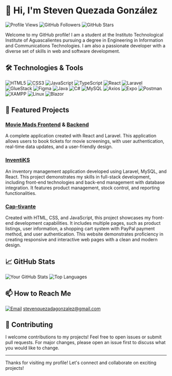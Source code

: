 # 👋 Hi, I'm Steven Quezada González

![Profile Views](https://komarev.com/ghpvc/?username=Steven1400999&color=blue) 
![GitHub Followers](https://img.shields.io/github/followers/Steven1400999?label=Follow&style=social) 
![GitHub Stars](https://img.shields.io/github/stars/Steven1400999?label=Stars&style=social)

Welcome to my GitHub profile! I am a student at the Instituto Technological Institute of Aguascalientes pursuing a degree in Engineering in Information and Communications Technologies. I am also a passionate developer with a diverse set of skills in web and software development.

## 🛠️ Technologies & Tools

![HTML5](https://img.shields.io/badge/-HTML5-E34F26?style=flat&logo=html5&logoColor=white)
![CSS3](https://img.shields.io/badge/-CSS3-1572B6?style=flat&logo=css3)
![JavaScript](https://img.shields.io/badge/-JavaScript-F7DF1E?style=flat&logo=javascript&logoColor=black)
![TypeScript](https://img.shields.io/badge/-TypeScript-007ACC?style=flat&logo=typescript)
![React](https://img.shields.io/badge/-React-61DAFB?style=flat&logo=react&logoColor=black)
![Laravel](https://img.shields.io/badge/-Laravel-FF2D20?style=flat&logo=laravel&logoColor=white)
![GlueStack](https://img.shields.io/badge/-GlueStack-333333?style=flat&logo=gluestack)
![Figma](https://img.shields.io/badge/Figma-F24E1E?style=flat&logo=figma&logoColor=white)
![Java](https://img.shields.io/badge/-Java-007396?style=flat&logo=java&logoColor=white)
![C#](https://img.shields.io/badge/c%23-%23239120.svg?style=flat&logo=csharp&logoColor=white)
![MySQL](https://img.shields.io/badge/-MySQL-4479A1?style=flat&logo=mysql&logoColor=white)
![Axios](https://img.shields.io/badge/axios-671ddf?&style=flat&logo=axios&logoColor=white)
![Expo](https://img.shields.io/badge/Expo-1B1F23?style=flat&logo=expo&logoColor=white)
![Postman](https://img.shields.io/badge/Postman-FF6C37?style=flat&logo=postman&logoColor=white)
![XAMPP](https://img.shields.io/badge/Xampp-F37623?style=flat&logo=xampp&logoColor=white)
![Linux](https://img.shields.io/badge/Linux-FCC624?style=flat&logo=linux&logoColor=black)
![Blazor](https://img.shields.io/badge/blazor-%235C2D91.svg?style=for-the-badge&logo=blazor&logoColor=white)

## 🌟 Featured Projects

### [Movie Mads Frontend](https://github.com/Steven1400999/Frontend_Movie_Mads) & [Backend](https://github.com/Steven1400999/Backend_Movie_Mads)
A complete application created with React and Laravel. This application allows users to book tickets for movie screenings, with user authentication, real-time data updates, and a user-friendly design.

### [InventiKS](https://github.com/Steven1400999/Proyecto_Inventario)
An inventory management application developed using Laravel, MySQL, and React. This project demonstrates my skills in full-stack development, including front-end technologies and back-end management with database integration. It features product management, stock control, and reporting functionalities.

### [Cap-tivante](https://github.com/Steven1400999/cap-tivante.github.io)
Created with HTML, CSS, and JavaScript, this project showcases my front-end development capabilities. It includes multiple pages, such as product listings, user information, a shopping cart system with PayPal payment method, and user authentication. This website demonstrates proficiency in creating responsive and interactive web pages with a clean and modern design.

## 📈 GitHub Stats

![Your GitHub Stats](https://github-readme-stats.vercel.app/api?username=Steven1400999&show_icons=true&hide_border=true&theme=onedark)
![Top Languages](https://github-readme-stats.vercel.app/api/top-langs/?username=Steven1400999&layout=compact&hide_border=true&theme=onedark)

## 📫 How to Reach Me

[![Email](https://img.shields.io/badge/Gmail-D14836?style=for-the-badge&logo=gmail&logoColor=white)](mailto:stevenquezadagonzalez@gmail.com)
stevenquezadagonzalez@gmail.com

## 🤝 Contributing

I welcome contributions to my projects! Feel free to open issues or submit pull requests. For major changes, please open an issue first to discuss what you would like to change.

---

Thanks for visiting my profile! Let's connect and collaborate on exciting projects!
